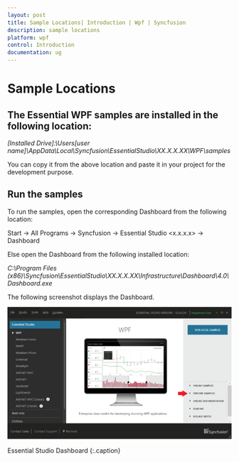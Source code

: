 ```yaml
---
layout: post
title: Sample Locations| Introduction | Wpf | Syncfusion
description: sample locations
platform: wpf
control: Introduction
documentation: ug
---
```


# Sample Locations

## The Essential WPF samples are installed in the following location:

_[Installed Drive]:\Users\[user name]\AppData\Local\Syncfusion\EssentialStudio\XX.X.X.XX\WPF\samples_

You can copy it from the above location and paste it in your project for the development purpose.

## Run the samples

To run the samples, open the corresponding Dashboard from the following location:

Start -> All Programs -> Syncfusion -> Essential Studio <x.x.x.x> -> Dashboard

Else open the Dashboard from the following installed location:

_C:\Program Files (x86)\Syncfusion\EssentialStudio\XX.X.X.XX\Infrastructure\Dashboard\4.0\Dashboard.exe_

The following screenshot displays the Dashboard.

![](Sample-Locations_images/Sample-Locations_img1.png)


Essential Studio Dashboard
{:.caption}
